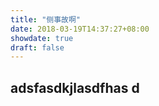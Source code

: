```yaml
---
title: "侧事故啊"
date: 2018-03-19T14:37:27+08:00
showdate: true
draft: false
---
```


## adsfasdkjlasdfhas d

